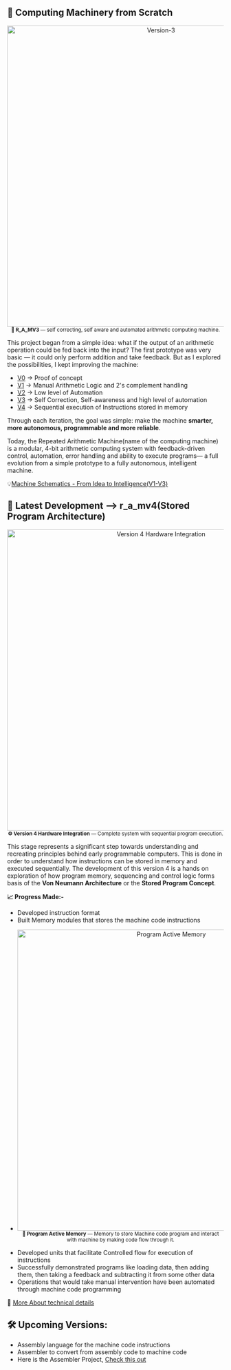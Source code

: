 ## 🧰 Computing Machinery from Scratch

<p align="center">
  <img src="RAM_V3/images/r_a_mv3_Schematic.png" alt="Version-3" width="700"/>
  <br>
  <sub><b>🧩 R_A_MV3 </b> — self correcting, self aware and automated arithmetic computing machine.</sub>
</p>


This project began from a simple idea: what if the output of an arithmetic operation could be fed back into the input? 
The first prototype was very basic — it could only perform addition and take feedback. But as I explored the possibilities, I
kept improving the machine:

- [V0](RAM_Engine) -> Proof of concept
- [V1](RAM_V1) -> Manual Arithmetic Logic and 2's complement handling
- [V2](RAM_V2) -> Low level of Automation
- [V3](RAM_V3) -> Self Correction, Self-awareness and high level of automation
- [V4](RAM_V4) -> Sequential execution of Instructions stored in memory

Through each iteration, the goal was simple: make the machine **smarter, more autonomous, programmable and more reliable**.  

Today, the Repeated Arithmetic Machine(name of the computing machine) is a modular, 4-bit arithmetic computing system with feedback-driven control, automation, error handling and ability to execute programs— a full evolution from a simple prototype to a fully autonomous, intelligent machine.

💡[Machine Schematics - From Idea to Intelligence(V1-V3)](Images/RAM_Project_Evolution.pdf)

## 🚀 Latest Development --> r_a_mv4(Stored Program Architecture)

<p align="center">
  <img src="RAM_V4/images/r_a_mv4.png" alt="Version 4 Hardware Integration" width="700"/>
  <br>
  <sub><b>⚙️ Version 4 Hardware Integration</b> — Complete system with sequential program execution.</sub>
</p>

This stage represents a significant step towards understanding and recreating principles behind early programmable computers.
This is done in order to understand how instructions can be stored in memory and executed sequentially.
The development of this version 4 is a hands on exploration of how program memory, sequencing and control logic forms basis of the **Von Neumann Architecture** or the **Stored Program Concept**.

**📈 Progress Made:-**
- Developed instruction format
- Built Memory modules that stores the machine code instructions
- 
  <p align="center">
  <img src="RAM_V4/images/Program_Active_Memory.png" alt="Program Active Memory" width="700"/>
  <br>
  <sub><b>🧩 Program Active Memory</b> — Memory to store Machine code program and interact with machine by making code flow through it.</sub>
</p>

- Developed units that facilitate Controlled flow for execution of instructions
- Successfully demonstrated programs like loading data, then adding them, then taking a feedback and subtracting it from some other data
- Operations that would take manual intervention have been automated through machine code programming

🔬 [More About technical details](RAM_V4/Readme_v4.md)

## 🛠️ Upcoming Versions:
- Assembly language for the machine code instructions
- Assembler to convert from assembly code to machine code
- Here is the Assembler Project, [Check this out](https://github.com/KARAN-D05/Assembler-r_a_mv4)
  
